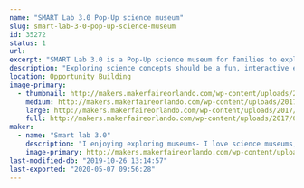 ```yaml
---
name: "SMART Lab 3.0 Pop-Up science museum"
slug: smart-lab-3-0-pop-up-science-museum
id: 35272
status: 1
url: 
excerpt: "SMART Lab 3.0 is a Pop-Up science museum for families to explore science concepts through hands-on activities.Each activity is designed and build to be interactive, engaging and fun."
description: "Exploring science concepts should be a fun, interactive experience.  The SMART lab 3.0 Pop-Up science museum allows families to discover the wonder of science through hands-on interactive activities.  For example, at the bed of nails activity, families place a balloon on a bed of nails and add large wooden blocks  until the balloon pops. Due to the number of nails, the balloon will not pop until about 25 pounds of blocks have been added! The air cannon station allow families to see the result of the air vortex as the sequin wall shimmers and moves.  The wind tube provides an opportunity to explore air and design the best flyer.  Other activities explore the concepts of density, gravity sound and more."
location: Opportunity Building
image-primary:
  - thumbnail: http://makers.makerfaireorlando.com/wp-content/uploads/2017/08/science-zone-150x150.jpg
    medium: http://makers.makerfaireorlando.com/wp-content/uploads/2017/08/science-zone-300x98.jpg
    large: http://makers.makerfaireorlando.com/wp-content/uploads/2017/08/science-zone-1024x336.jpg
    full: http://makers.makerfaireorlando.com/wp-content/uploads/2017/08/science-zone.jpg
maker:
  - name: "Smart lab 3.0"
    description: "I enjoying exploring museums- I love science museums, unfortunately there are just not enough science museums.  So I design and create pop-up science museums that allow kids and their families to discover science in a fun interactive setting"
    image-primary: http://makers.makerfaireorlando.com/wp-content/uploads/2017/08/Caroline-Nolan-2017-1024x768.jpg
last-modified-db: "2019-10-26 13:14:57"
last-exported: "2020-05-07 09:56:28"
---
```

